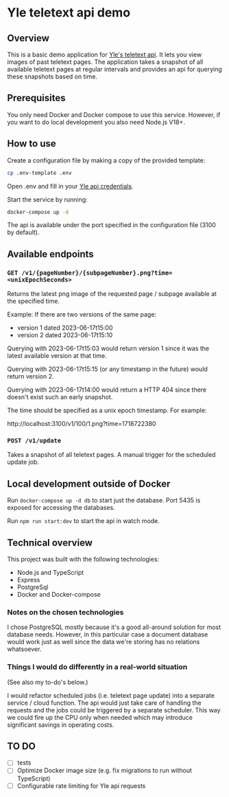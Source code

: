 # Yle teletext api demo

## Overview

This is a basic demo application for [Yle's teletext api][yle teletext api]. It lets you view images of past teletext pages. The application takes a snapshot of all available teletext pages at regular intervals and provides an api for querying these snapshots based on time.

## Prerequisites

You only need Docker and Docker compose to use this service. However, if you want to do local development you also need Node.js V18+.

## How to use

Create a configuration file by making a copy of the provided template:

```sh
cp .env-template .env
```

Open .env and fill in your [Yle api credentials][yle api credentials].

Start the service by running:

```sh
docker-compose up -d
```

The api is available under the port specified in the configuration file (3100 by default).

## Available endpoints

### `GET /v1/{pageNumber}/{subpageNumber}.png?time=<unixEpochSeconds>`

Returns the latest png image of the requested page / subpage available at the specified time.

Example: If there are two versions of the same page:

* version 1 dated 2023-06-17t15:00
* version 2 dated 2023-06-17t15:10

Querying with 2023-06-17t15:03 would return version 1 since it was the latest available version at that time.

Querying with 2023-06-17t15:15 (or any timestamp in the future) would return version 2.

Querying with 2023-06-17t14:00 would return a HTTP 404 since there doesn't exist such an early snapshot.

The time should be specified as a unix epoch timestamp. For example:

http://localhost:3100/v1/100/1.png?time=1718722380 

### `POST /v1/update`

Takes a snapshot of all teletext pages. A manual trigger for the scheduled update job.

## Local development outside of Docker

Run `docker-compose up -d db` to start just the database. Port 5435 is exposed for accessing the databases.

Run `npm run start:dev` to start the api in watch mode.

## Technical overview

This project was built with the following technologies:

* Node.js and TypeScript
* Express
* PostgreSql
* Docker and Docker-compose

### Notes on the chosen technologies

I chose PostgreSQL mostly because it's a good all-around solution for most database needs. However, in this particular case a document database would work just as well since the data we're storing has no relations whatsoever.

### Things I would do differently in a real-world situation

(See also my to-do's below.)

I would refactor scheduled jobs (i.e. teletext page update) into a separate service / cloud function. The api would just take care of handling the requests and the jobs could be triggered by a separate scheduler. This way we could fire up the CPU only when needed which may introduce significant savings in operating costs.

## TO DO

- [ ] tests
- [ ] Optimize Docker image size (e.g. fix migrations to run without TypeScript)
- [ ] Configurable rate limiting for Yle api requests

[yle teletext api]: https://developer.yle.fi/tutorial-get-teletext-images/index.html
[yle api credentials]: https://tunnus.yle.fi/api-avaimet
